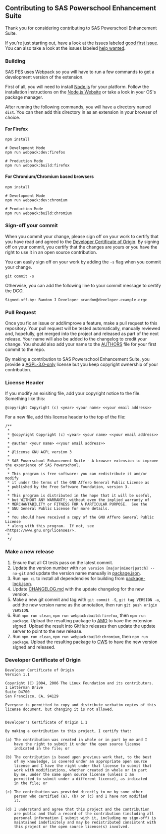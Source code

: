 ## Contributing to SAS Powerschool Enhancement Suite

Thank you for considering contributing to SAS Powerschool Enhancement Suite.

If you're just starting out, have a look at the issues labeled [good first issue](https://github.com/gary-kim/saspes/labels/good%20first%20issue). You can also take a look at the issues labeled [help wanted](https://github.com/gary-kim/saspes/labels/help%20wanted).

### Building
SAS PES uses Webpack so you will have to run a few commands to get a development version of the extension.

First of all, you will need to install [Node.js](https://nodejs.org/en/) for your platform. Follow the installation instructions on the [Node.js Website](https://nodejs.org/en/) or take a look in your OS's package manager.

After running the following commands, you will have a directory named `dist`. You can then add this directory in as an extension in your browser of choice.

#### For Firefox
```
npm install

# Development Mode
npm run webpack:dev:firefox

# Production Mode
npm run webpack:build:firefox
```

#### For Chromium/Chromium based browsers
```
npm install

# Development Mode
npm run webpack:dev:chromium

# Production Mode
npm run webpack:build:chromium
```

### Sign-off your commit

When you commit your change, please sign off on your work to certify that you have read and agreed to the [Developer Certificate of Origin](#developer-certificate-of-origin). By signing off on your commit, you certify that the changes are yours or you have the right to use it in an open source contribution.

You can easily sign off on your work by adding the `-s` flag when you commit your change.
```
git commit -s
```
Otherwise, you can add the following line to your commit message to certify the DCO.
```
Signed-off-by: Random J Developer <random@developer.example.org>
```

### Pull Request

Once you fix an issue or add/improve a feature, make a pull request to this repository. Your pull request will be tested automatically, manually reviewed and, hopefully, get merged into the project and released as part of the next release. Your name will also be added to the changelog to credit your change. You should also add your name to the [AUTHORS](AUTHORS) file for your first commit to the repo.

By making a contribution to SAS Powerschool Enhancement Suite, you provide a [AGPL-3.0-only](/LICENSE) license but you keep copyright ownership of your contribution.

### License Header

If you modify an exisiting file, add your copyright notice to the file. Something like this:
```
@copyright Copyright (c) <year> <your name> <<your email address>>
```
For a new file, add this license header to the top of the file:
```
/**
 * 
 * @copyright Copyright (c) <year> <your name> <<your email address>>
 * 
 * @author <your name> <<your email address>>
 *
 * @license GNU AGPL version 3
 *
 * SAS Powerschool Enhancement Suite - A browser extension to improve the experience of SAS Powerschool.
 *
 * This program is free software: you can redistribute it and/or modify
 * it under the terms of the GNU Affero General Public License as 
 * published by the Free Software Foundation, version 3.
 *
 * This program is distributed in the hope that it will be useful,
 * but WITHOUT ANY WARRANTY; without even the implied warranty of
 * MERCHANTABILITY or FITNESS FOR A PARTICULAR PURPOSE.  See the
 * GNU General Public License for more details.
 *
 * You should have received a copy of the GNU Affero General Public License
 * along with this program.  If not, see <https://www.gnu.org/licenses/>.
 * 
 */
```

### Make a new release

1. Ensure that all CI tests pass on the latest commit.
2. Update the version number with `npm version [major|minor|patch] --no-git` and update the version name manually in [package.json](package.json).
3. Run `npm ci` to install all dependencies for building from [package-lock.json](package-lock.json).
4. Update [CHANGELOG.md](CHANGELOG.md) with the update changelog for the new version.
5. Make a new git commit and tag with `git commit -S`,  `git tag VERSION -a`, add the new version name as the annotation, then run `git push origin VERSION`.
6. Run `npm run clean`, `npm run webpack:build:firefox`, then `npm run package`. Upload the resulting package to [AMO](https://addons.mozilla.org/en-US/developers/addons) to have the extension signed. Upload the result into GitHub releases then update the update server to point to the new release.
7. Run `npm run clean`, `npm run webpack:build:chromium`, then `npm run package`. Upload the resulting package to [CWS](https://chrome.google.com/webstore/developer/dashboard) to have the new version signed and released.

### Developer Certificate of Origin
```
Developer Certificate of Origin
Version 1.1

Copyright (C) 2004, 2006 The Linux Foundation and its contributors.
1 Letterman Drive
Suite D4700
San Francisco, CA, 94129

Everyone is permitted to copy and distribute verbatim copies of this
license document, but changing it is not allowed.


Developer's Certificate of Origin 1.1

By making a contribution to this project, I certify that:

(a) The contribution was created in whole or in part by me and I
    have the right to submit it under the open source license
    indicated in the file; or

(b) The contribution is based upon previous work that, to the best
    of my knowledge, is covered under an appropriate open source
    license and I have the right under that license to submit that
    work with modifications, whether created in whole or in part
    by me, under the same open source license (unless I am
    permitted to submit under a different license), as indicated
    in the file; or

(c) The contribution was provided directly to me by some other
    person who certified (a), (b) or (c) and I have not modified
    it.

(d) I understand and agree that this project and the contribution
    are public and that a record of the contribution (including all
    personal information I submit with it, including my sign-off) is
    maintained indefinitely and may be redistributed consistent with
    this project or the open source license(s) involved.

```
